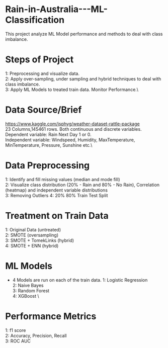 # Rain-in-Australia---ML-Classification
This project analyze ML Model performance and methods to deal with class imbalance.

# Steps of Project
1: Preprocessing and visualize data.\
2: Apply over-sampling, under sampling and hybrid techniques to deal with class imbalance.\
3: Apply ML Models to treated train data. Monitor Performance.\

# Data Source/Brief
https://www.kaggle.com/jsphyg/weather-dataset-rattle-package \
23 Columns,145461 rows. Both continuous and discrete variables.\
Dependent variable: Rain Next Day 1 or 0. \
Independent variable: Windspeed, Humidity, MaxTemperature, MinTemperature, Pressure, Sunshine etc.\

# Data Preprocessing
1: Identify and fill missing values (median and mode fill)\
2: Visualize class distribution (20% - Rain and 80% - No Rain), Correlation (heatmap) and independent variable distributions\
3: Removing Outliers
4: 20% 80% Train Test Split

# Treatment on Train Data
1: Original Data (untreated)\
2: SMOTE (oversampling)\
3: SMOTE + TomekLinks (hybrid)\
4: SMOTE + ENN (hybrid)

# ML Models
- 4 Models are run on each of the train data.
1: Logistic Regression \
2: Naive Bayes \
3: Random Forest \
4: XGBoost \

# Performance Metrics
1: f1 score\
2: Accuracy, Precision, Recall\
3: ROC AUC


